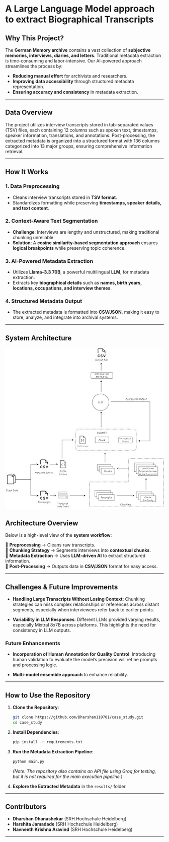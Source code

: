 # A Large Language Model approach to extract Biographical Transcripts 

## **Why This Project?**
The **German Memory archive** contains a vast collection of **subjective memories, interviews, diaries, and letters**.
 Traditional metadata extraction is time-consuming and labor-intensive. Our AI-powered approach streamlines the process by:
- **Reducing manual effort** for archivists and researchers.
- **Improving data accessibility** through structured metadata representation.
- **Ensuring accuracy and consistency** in metadata extraction.

---

## **Data Overview**  
The project utilizes interview transcripts stored in tab-separated values (TSV) files, each containing 12 columns such as spoken text, timestamps, speaker information, translations, and annotations. Post-processing, the extracted metadata is organized into a structured format with 136 columns categorized into 13 major groups, ensuring comprehensive information retrieval.

---

## **How It Works**
### **1. Data Preprocessing**
- Cleans interview transcripts stored in **TSV format**.
- Standardizes formatting while preserving **timestamps, speaker details, and text content**.

### **2. Context-Aware Text Segmentation**
- **Challenge**: Interviews are lengthy and unstructured, making traditional chunking unreliable.
- **Solution**: A **cosine similarity-based segmentation approach** ensures **logical breakpoints** while preserving topic coherence.

### **3. AI-Powered Metadata Extraction**
- Utilizes **Llama-3.3 70B**, a powerful multilingual **LLM**, for metadata extraction.
- Extracts key **biographical details** such as **names, birth years, locations, occupations, and interview themes**.

### **4. Structured Metadata Output**
- The extracted metadata is formatted into **CSV/JSON**, making it easy to store, analyze, and integrate into archival systems.

---

## **System Architecture**  
![System Architecture](image__1_edge.png)

## **Architecture Overview**
Below is a high-level view of the **system workflow**:

📌 **Preprocessing** → Cleans raw transcripts.  
📌 **Chunking Strategy** → Segments interviews into **contextual chunks**.  
📌 **Metadata Extraction** → Uses **LLM-driven AI** to extract structured information.  
📌 **Post-Processing** → Outputs data in **CSV/JSON** format for easy access.

---

## **Challenges & Future Improvements**

- **Handling Large Transcripts Without Losing Context**: Chunking strategies can miss complex relationships or references across distant segments, especially when interviewees refer back to earlier points.

- **Variability in LLM Responses**: Different LLMs provided varying results, especially Mixtral 8x7B across platforms. This highlights the need for consistency in LLM outputs.

### **Future Enhancements**
- **Incorporation of Human Annotation for Quality Control**: Introducing human validation to evaluate the model’s precision will refine prompts and processing logic.

- **Multi-model ensemble approach** to enhance reliability.

---

## **How to Use the Repository**
1. **Clone the Repository**:
   ```bash
   git clone https://github.com/Dharshan110701/case_study.git
   cd case_study
   ```

2. **Install Dependencies**:
   ```bash
   pip install -r requirements.txt
   ```

3. **Run the Metadata Extraction Pipeline**:
   ```bash
   python main.py
   ```
   *(Note: The repository also contains an API file using Groq for testing, but it is not required for the main execution pipeline.)*

4. **Explore the Extracted Metadata** in the `results/` folder.

---

## **Contributors**
- **Dharshan Dhanashekar** (SRH Hochschule Heidelberg)  
- **Harshita Jamadade** (SRH Hochschule Heidelberg)  
- **Navneeth Krishna Aravind** (SRH Hochschule Heidelberg)  

---
